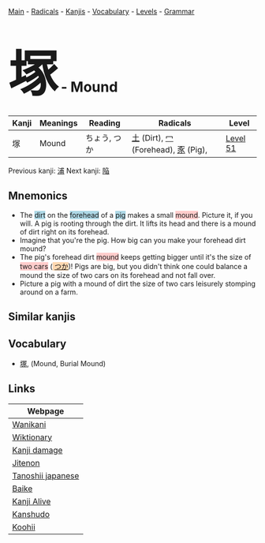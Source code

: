 <style> bigfont {font-size: 100px}</style>
[Main](../README.md) -
[Radicals](../radicals.md) -
[Kanjis](../kanjis.md) -
[Vocabulary](../vocabulary.md) -
[Levels](../levels.md) -
[Grammar](../grammar.md)
# <bigfont> 塚</bigfont> - Mound 

| Kanji | Meanings | Reading | Radicals | Level |
| --- | --- | --- | --- | --- |
| 塚 | Mound | ちょう, つか | [土](../radicals/土.md) (Dirt), [冖](../radicals/冖.md) (Forehead), [豕](../radicals/豕.md) (Pig),  | [Level 51](../levels/wk_level51.md) |

Previous kanji: [浦](浦.md) Next kanji: [陥](陥.md) 

## Mnemonics
 * The <span style="background-color:#ADD8E6"> dirt</span> on the <span style="background-color:#ADD8E6"> forehead</span> of a <span style="background-color:#ADD8E6"> pig</span> makes a small <span style="background-color:#ffcccb"> mound</span>. Picture it, if you will. A pig is rooting through the dirt. It lifts its head and there is a mound of dirt right on its forehead.
* Imagine that you're the pig. How big can you make your forehead dirt mound?
* The pig's forehead dirt <span style="background-color:#ffcccb"> mound</span> keeps getting bigger until it's the size of <span style="background-color:#ffcccb"> two cars</span> (<span style="background-color:#fed8b1"> [つか](https://jisho.org/search/つか)</span>)! Pigs are big, but you didn't think one could balance a mound the size of two cars on its forehead and not fall over.
* Picture a pig with a mound of dirt the size of two cars leisurely stomping around on a farm.


## Similar kanjis
 


## Vocabulary
 * [塚](../vocabulary/塚.md), (Mound, Burial Mound)



## Links 

| Webpage |
| --- |
| [Wanikani          ](https://www.wanikani.com/kanji/塚) |
| [Wiktionary        ](https://en.wiktionary.org/wiki/塚) |
| [Kanji damage      ](http://www.kanjidamage.com/kanji/search?utf8=✓&q=塚) |
| [Jitenon           ](https://jitenon.com/kanji/塚) |
| [Tanoshii japanese ](https://www.tanoshiijapanese.com/dictionary/kanji.cfm?k=塚) |
| [Baike             ](https://baike.baidu.com/item/塚) |
| [Kanji Alive       ](https://app.kanjialive.com/塚) |
| [Kanshudo          ](https://www.kanshudo.com/searchmn?q=塚) |
| [Koohii            ](https://kanji.koohii.com/study/kanji/塚) |
